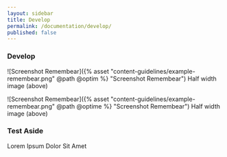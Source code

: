 ```yaml
---
layout: sidebar
title: Develop
permalink: /documentation/develop/
published: false
---
```


<section class="panel-collapse module">
<article class="module-content grid-x grid-padding-x">
<div class="cell small-12" markdown="1">

# Develop

</div>
</article>
</section>

<section class="panel-collapse module">
<article class="module-content grid-x grid-padding-x image-with-caption">
<div class="cell small-6" markdown="1">

![Screenshot Remembear]({% asset "content-guidelines/example-remembear.png" @path @optim %} "Screenshot Remembear") Half width image (above)

</div>
<div class="cell small-6" markdown="1">

![Screenshot Remembear]({% asset "content-guidelines/example-remembear.png" @path @optime %} "Screenshot Remembear") Half width image (above)

</div>
</article>
<aside class="module-aside" markdown="1">

### Test Aside

Lorem Ipsum Dolor Sit Amet

</aside>
</section>
